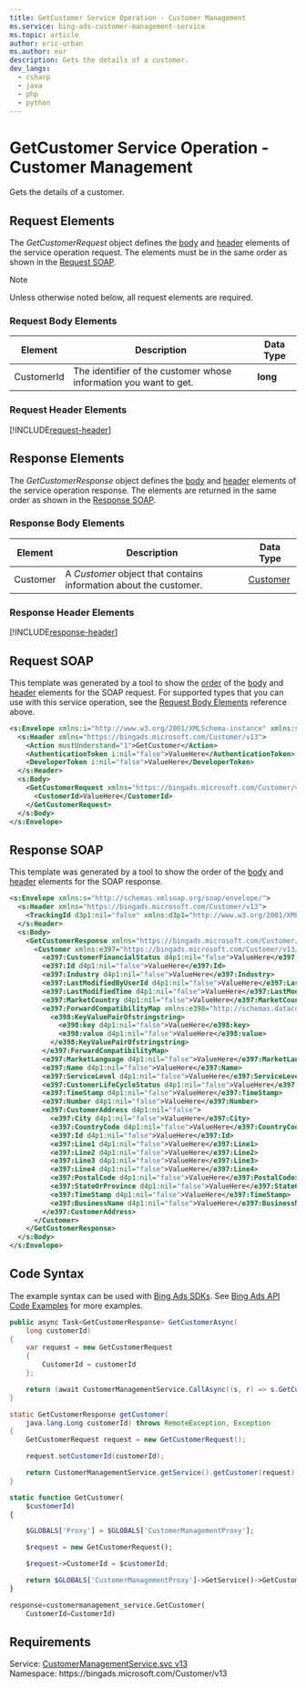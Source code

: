 ```yaml
---
title: GetCustomer Service Operation - Customer Management
ms.service: bing-ads-customer-management-service
ms.topic: article
author: eric-urban
ms.author: eur
description: Gets the details of a customer.
dev_langs: 
  - csharp
  - java
  - php
  - python
---
```

# GetCustomer Service Operation - Customer Management
Gets the details of a customer.

## <a name="request"></a>Request Elements
The *GetCustomerRequest* object defines the [body](#request-body) and [header](#request-header) elements of the service operation request. The elements must be in the same order as shown in the [Request SOAP](#request-soap). 

> [!NOTE]
> Unless otherwise noted below, all request elements are required.

### <a name="request-body"></a>Request Body Elements

|Element|Description|Data Type|
|-----------|---------------|-------------|
|<a name="customerid"></a>CustomerId|The identifier of the customer whose information you want to get.|**long**|

### <a name="request-header"></a>Request Header Elements
[!INCLUDE[request-header](./includes/request-header.md)]

## <a name="response"></a>Response Elements
The *GetCustomerResponse* object defines the [body](#response-body) and [header](#response-header) elements of the service operation response. The elements are returned in the same order as shown in the [Response SOAP](#response-soap).

### <a name="response-body"></a>Response Body Elements

|Element|Description|Data Type|
|-----------|---------------|-------------|
|<a name="customer"></a>Customer|A *Customer* object that contains information about the customer.|[Customer](customer.md)|

### <a name="response-header"></a>Response Header Elements
[!INCLUDE[response-header](./includes/response-header.md)]

## <a name="request-soap"></a>Request SOAP
This template was generated by a tool to show the [order](../guides/services-protocol.md#element-order) of the [body](#request-body) and [header](#request-header) elements for the SOAP request. For supported types that you can use with this service operation, see the [Request Body Elements](#request-body) reference above.

```xml
<s:Envelope xmlns:i="http://www.w3.org/2001/XMLSchema-instance" xmlns:s="http://schemas.xmlsoap.org/soap/envelope/">
  <s:Header xmlns="https://bingads.microsoft.com/Customer/v13">
    <Action mustUnderstand="1">GetCustomer</Action>
    <AuthenticationToken i:nil="false">ValueHere</AuthenticationToken>
    <DeveloperToken i:nil="false">ValueHere</DeveloperToken>
  </s:Header>
  <s:Body>
    <GetCustomerRequest xmlns="https://bingads.microsoft.com/Customer/v13">
      <CustomerId>ValueHere</CustomerId>
    </GetCustomerRequest>
  </s:Body>
</s:Envelope>
```

## <a name="response-soap"></a>Response SOAP
This template was generated by a tool to show the order of the [body](#response-body) and [header](#response-header) elements for the SOAP response.

```xml
<s:Envelope xmlns:s="http://schemas.xmlsoap.org/soap/envelope/">
  <s:Header xmlns="https://bingads.microsoft.com/Customer/v13">
    <TrackingId d3p1:nil="false" xmlns:d3p1="http://www.w3.org/2001/XMLSchema-instance">ValueHere</TrackingId>
  </s:Header>
  <s:Body>
    <GetCustomerResponse xmlns="https://bingads.microsoft.com/Customer/v13">
      <Customer xmlns:e397="https://bingads.microsoft.com/Customer/v13/Entities" d4p1:nil="false" xmlns:d4p1="http://www.w3.org/2001/XMLSchema-instance">
        <e397:CustomerFinancialStatus d4p1:nil="false">ValueHere</e397:CustomerFinancialStatus>
        <e397:Id d4p1:nil="false">ValueHere</e397:Id>
        <e397:Industry d4p1:nil="false">ValueHere</e397:Industry>
        <e397:LastModifiedByUserId d4p1:nil="false">ValueHere</e397:LastModifiedByUserId>
        <e397:LastModifiedTime d4p1:nil="false">ValueHere</e397:LastModifiedTime>
        <e397:MarketCountry d4p1:nil="false">ValueHere</e397:MarketCountry>
        <e397:ForwardCompatibilityMap xmlns:e398="http://schemas.datacontract.org/2004/07/System.Collections.Generic" d4p1:nil="false">
          <e398:KeyValuePairOfstringstring>
            <e398:key d4p1:nil="false">ValueHere</e398:key>
            <e398:value d4p1:nil="false">ValueHere</e398:value>
          </e398:KeyValuePairOfstringstring>
        </e397:ForwardCompatibilityMap>
        <e397:MarketLanguage d4p1:nil="false">ValueHere</e397:MarketLanguage>
        <e397:Name d4p1:nil="false">ValueHere</e397:Name>
        <e397:ServiceLevel d4p1:nil="false">ValueHere</e397:ServiceLevel>
        <e397:CustomerLifeCycleStatus d4p1:nil="false">ValueHere</e397:CustomerLifeCycleStatus>
        <e397:TimeStamp d4p1:nil="false">ValueHere</e397:TimeStamp>
        <e397:Number d4p1:nil="false">ValueHere</e397:Number>
        <e397:CustomerAddress d4p1:nil="false">
          <e397:City d4p1:nil="false">ValueHere</e397:City>
          <e397:CountryCode d4p1:nil="false">ValueHere</e397:CountryCode>
          <e397:Id d4p1:nil="false">ValueHere</e397:Id>
          <e397:Line1 d4p1:nil="false">ValueHere</e397:Line1>
          <e397:Line2 d4p1:nil="false">ValueHere</e397:Line2>
          <e397:Line3 d4p1:nil="false">ValueHere</e397:Line3>
          <e397:Line4 d4p1:nil="false">ValueHere</e397:Line4>
          <e397:PostalCode d4p1:nil="false">ValueHere</e397:PostalCode>
          <e397:StateOrProvince d4p1:nil="false">ValueHere</e397:StateOrProvince>
          <e397:TimeStamp d4p1:nil="false">ValueHere</e397:TimeStamp>
          <e397:BusinessName d4p1:nil="false">ValueHere</e397:BusinessName>
        </e397:CustomerAddress>
      </Customer>
    </GetCustomerResponse>
  </s:Body>
</s:Envelope>
```

## <a name="example"></a>Code Syntax
The example syntax can be used with [Bing Ads SDKs](../guides/client-libraries.md). See [Bing Ads API Code Examples](../guides/code-examples.md) for more examples.
```csharp
public async Task<GetCustomerResponse> GetCustomerAsync(
	long customerId)
{
	var request = new GetCustomerRequest
	{
		CustomerId = customerId
	};

	return (await CustomerManagementService.CallAsync((s, r) => s.GetCustomerAsync(r), request));
}
```
```java
static GetCustomerResponse getCustomer(
	java.lang.Long customerId) throws RemoteException, Exception
{
	GetCustomerRequest request = new GetCustomerRequest();

	request.setCustomerId(customerId);

	return CustomerManagementService.getService().getCustomer(request);
}
```
```php
static function GetCustomer(
	$customerId)
{

	$GLOBALS['Proxy'] = $GLOBALS['CustomerManagementProxy'];

	$request = new GetCustomerRequest();

	$request->CustomerId = $customerId;

	return $GLOBALS['CustomerManagementProxy']->GetService()->GetCustomer($request);
}
```
```python
response=customermanagement_service.GetCustomer(
	CustomerId=CustomerId)
```

## Requirements
Service: [CustomerManagementService.svc v13](https://clientcenter.api.bingads.microsoft.com/Api/CustomerManagement/v13/CustomerManagementService.svc)  
Namespace: https\://bingads.microsoft.com/Customer/v13  


